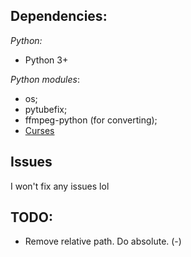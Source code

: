 ## Dependencies:
*Python:*
- Python 3+

*Python modules*:
- os;
- pytubefix;
- ffmpeg-python (for converting);
- [Curses](https://docs.python.org/3/library/curses.html#module-curses)

## Issues

I won't fix any issues lol

## TODO:
- Remove relative path. Do absolute. (-)
